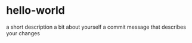 # hello-world
a short description
a bit about yourself 
a commit message that describes your changes
